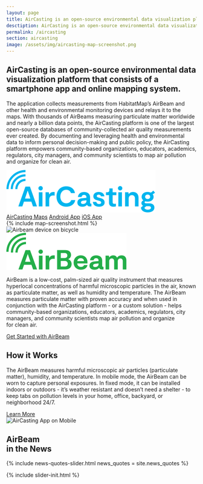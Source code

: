 ```yaml
---
layout: page
title: AirCasting is an open-source environmental data visualization platform.
desctiption: AirCasting is an open-source environmental data visualization platform that consists of a smartphone app and online mapping system.
permalink: /aircasting
section: aircasting
image: /assets/img/aircasting-map-screenshot.png
---
```


<section>
  <div class="panel panel--leading-text">
    <h1 class="heading heading--large u--gray-text">
      AirCasting is an open-source environmental data visualization platform that consists of a smartphone app and online mapping system.
    </h1>
  </div>

  <div class="panel">
    <div class="split--60 split--padding-right split--order-secondary">
      <p class="p--body">
        The application collects measurements from HabitatMap’s AirBeam and other health and environmental monitoring devices and relays it to the maps. With thousands of AirBeams measuring particulate matter worldwide and nearly a billion data points, the AirCasting platform is one of the largest open-source databases of community-collected air quality measurements ever created. By documenting and leveraging health and environmental data to inform personal decision-making and public policy, the AirCasting platform empowers community-based organizations, educators, academics, regulators, city managers, and community scientists to map air pollution and organize for clean air.
      </p>
    </div>
    <div class="split--40 split--padding-left">
      <img class="logo logo--body" alt="AirCasting" src="assets/img/svg/AirCasting-Logo-Body.svg" />
    </div>
    <div class="split--order-secondary">
      <a href="http://aircasting.habitatmap.org/map" class="button button--ac ac-intro__button">AirCasting Maps</a>
      <a href="https://play.google.com/store/apps/details?id=pl.llp.aircasting&hl=en" class="button button--ac ac-intro__button">Android App</a>
      <a href="https://apps.apple.com/us/app/aircasting/id1587685281#?platform=iphone" class="button button--ac ac-intro__button">iOS App</a>
    </div>
  </div>

  <div class="panel u--bg-half-teal-very-light">
    {% include map-screenshot.html %}
  </div>
</section>

<section class="u--bg-teal-very-light arc-background arc-background--left-white arc-background--left-center">
  <div class="panel">
    <div class="split--50 split--padding-right">
      <img
        alt="Airbeam device on bicycle"
        class="img img--alternate-medium lazyload"
        data-src="/assets/img/pages/aircasting/aircasting-bike.jpg?nf_resize=fit&w=750"
        src="/assets/img/pages/aircasting/aircasting-bike.jpg?nf_resize=fit&w=20"
      />
    </div>
    <div class="split--50 split--padding-left">
      <img class="logo logo--body" alt="Airbeam" src="assets/img/svg/AirBeam-Logo-Body.svg" />
      <p class="p--body">
        AirBeam is a low-cost, palm-sized air quality instrument that measures hyperlocal concentrations of harmful microscopic particles in the air, known as particulate matter, as well as humidity and temperature. The AirBeam measures particulate matter with proven accuracy and when used in conjunction with the AirCasting platform - or a custom solution - helps community-based organizations, educators, academics, regulators, city managers, and community scientists map air pollution and organize for&nbsp;clean&nbsp;air.
      </p>
      <a href="/airbeam/buy-it-now" class="badge-link badge-link--hm">
        <span class="u--vertically-centered">Get Started with AirBeam</span>
      </a>
    </div>
  </div>

  <div class="panel">
    <div class="split--50 split--padding-right">
      <h2 class="heading heading--medium u--gray-text">How it Works</h2>
      <p class="p--body">
        The AirBeam measures harmful microscopic air particles (particulate matter), humidity, and temperature.  In mobile mode, the AirBeam can be worn to capture personal exposures.  In fixed mode, it can be installed indoors or outdoors - it’s weather resistant and doesn’t need a shelter - to keep tabs on pollution levels in your home, office, backyard, or neighborhood 24/7.
      </p>
      <a href="/airbeam/how-it-works" class="button">Learn More</a>
    </div>
    <div class="split--50 split--padding-left">
      <img
        alt="AirCasting App on Mobile"
        class="img img--alternate-medium lazyload"
        data-src="/assets/img/pages/aircasting/app-screenshot.jpg?nf_resize=fit&w=750"
        src="/assets/img/pages/aircasting/app-screenshot.jpg?nf_resize=fit&w=20"
      />
    </div>
  </div>
</section>

<section class="panel panel--quote u--bg-blue-very-dark arc-background arc-background--left-opacity-15 arc-background--left-quote">
  <div class="split--40">
    <h2 class="heading heading--medium">
      AirBeam
      <br />
      in the News
    </h2>
  </div>
  {% include news-quotes-slider.html news_quotes = site.news_quotes %}
</section>

{% include slider-init.html %}
